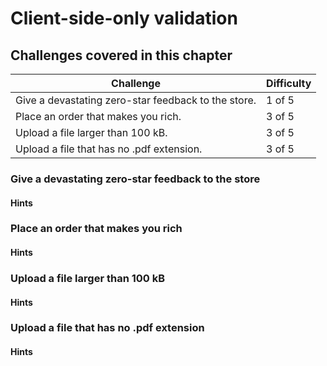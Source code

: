 # Client-side-only validation

## Challenges covered in this chapter

| Challenge | Difficulty |
| --------- | ---------- |
| Give a devastating zero-star feedback to the store. | 1 of 5 |
| Place an order that makes you rich. | 3 of 5 |
| Upload a file larger than 100 kB. | 3 of 5 |
| Upload a file that has no .pdf extension. | 3 of 5 |

### Give a devastating zero-star feedback to the store

#### Hints

### Place an order that makes you rich

#### Hints

### Upload a file larger than 100 kB

#### Hints

### Upload a file that has no .pdf extension

#### Hints
